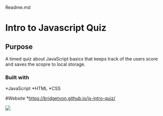 Readme.md
# Intro to Javascript Quiz

## Purpose 
A timed quiz about JavaScript basics that keeps track of the users score and saves the scopre to local storage. 

### Built with
*JavaScript
*HTML
*CSS

#Website
*https://bridgetvon.github.io/js-intro-quiz/

<img src="./assets./websitephoto.png"> 